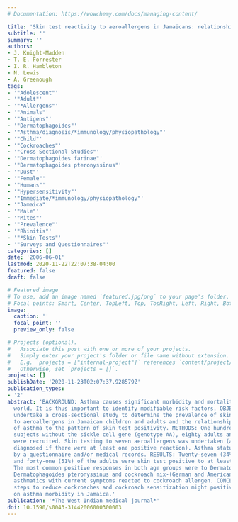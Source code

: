 ```yaml
---
# Documentation: https://wowchemy.com/docs/managing-content/

title: 'Skin test reactivity to aeroallergens in Jamaicans: relationship to asthma.'
subtitle: ''
summary: ''
authors:
- J. Knight-Madden
- T. E. Forrester
- I. R. Hambleton
- N. Lewis
- A. Greenough
tags:
- '"Adolescent"'
- '"Adult"'
- '"*Allergens"'
- '"Animals"'
- '"Antigens"'
- '"Dermatophagoides"'
- '"Asthma/diagnosis/*immunology/physiopathology"'
- '"Child"'
- '"Cockroaches"'
- '"Cross-Sectional Studies"'
- '"Dermatophagoides farinae"'
- '"Dermatophagoides pteronyssinus"'
- '"Dust"'
- '"Female"'
- '"Humans"'
- '"Hypersensitivity"'
- '"Immediate/*immunology/physiopathology"'
- '"Jamaica"'
- '"Male"'
- '"Mites"'
- '"Prevalence"'
- '"Rhinitis"'
- '"*Skin Tests"'
- '"Surveys and Questionnaires"'
categories: []
date: '2006-06-01'
lastmod: 2020-11-22T22:07:38-04:00
featured: false
draft: false

# Featured image
# To use, add an image named `featured.jpg/png` to your page's folder.
# Focal points: Smart, Center, TopLeft, Top, TopRight, Left, Right, BottomLeft, Bottom, BottomRight.
image:
  caption: ''
  focal_point: ''
  preview_only: false

# Projects (optional).
#   Associate this post with one or more of your projects.
#   Simply enter your project's folder or file name without extension.
#   E.g. `projects = ["internal-project"]` references `content/project/deep-learning/index.md`.
#   Otherwise, set `projects = []`.
projects: []
publishDate: '2020-11-23T02:07:37.928579Z'
publication_types:
- '2'
abstract: 'BACKGROUND: Asthma causes significant morbidity and mortality in the developing
  world. It is thus important to identify modifiable risk factors. OBJECTIVES: To
  undertake a cross-sectional study to determine the prevalence of skin test reactivity
  to aeroallergens in Jamaican children and adults and the relationship of the diagnosis
  of asthma to the pattern of skin test positivity. METHODS: One hundred and sixty
  subjects without the sickle cell gene (genotype AA), eighty adults and eighty children,
  were recruited. Skin testing to seven aeroallergens was undertaken (atopy being
  diagnosed if there were at least one positive reaction). Asthma status was determined
  by a questionnaire and/or medical records. RESULTS: Twenty-seven (34%) of the children
  and forty-one (51%) of the adults were skin test positive to at least one aeroallergen.
  The most common positive responses in both age groups were to Dermatophagoides farinae,
  Dermatophagoides pteronyssinus and cockroach mix-(German and American). All adult
  asthmatics with current symptoms reacted to cockroach allergen. CONCLUSIONS: Appropriate
  steps to reduce cockroaches and cockroach sensitization might positively impact
  on asthma morbidity in Jamaica.'
publication: '*The West Indian medical journal*'
doi: 10.1590/s0043-31442006000300003
---
```

